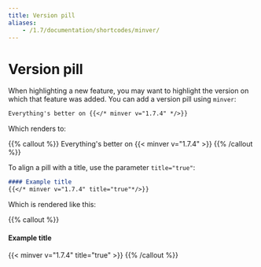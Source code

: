 ```yaml
---
title: Version pill
aliases:
    - /1.7/documentation/shortcodes/minver/
---
```


# Version pill

When highlighting a new feature, you may want to highlight the version on which that feature was added. You can add a version pill using `minver`:

```markdown
Everything's better on {{</* minver v="1.7.4" */>}}
``` 

Which renders to:

{{% callout %}}
Everything's better on {{< minver v="1.7.4" >}}
{{% /callout %}}

To align a pill with a title, use the parameter `title="true"`:

```markdown
#### Example title
{{</* minver v="1.7.4" title="true"*/>}}
``` 

Which is rendered like this:

{{% callout %}}
#### Example title
{{< minver v="1.7.4" title="true" >}}
{{% /callout %}}
